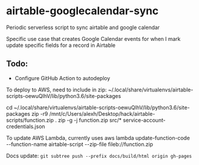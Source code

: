 # airtable-googlecalendar-sync
Periodic serverless script to sync airtable and google calendar

Specific use case that creates Google Calendar events for when I mark update specific fields for a record in Airtable

## Todo: 
* Configure GitHub Action to autodeploy 

To deploy to AWS, need to include in zip: ~/.local/share/virtualenvs/airtable-scripts-oewuQlhV/lib/python3.6/site-packages

cd ~/.local/share/virtualenvs/airtable-scripts-oewuQlhV/lib/python3.6/site-packages zip -r9 /mnt/c/Users/alexh/Desktop/hack/airtable-scripts/function.zip . zip -g -j function.zip src/* service-account-credentials.json

To update AWS Lambda, currently uses aws lambda update-function-code --function-name airtable-script --zip-file fileb://function.zip

Docs update:
`git subtree push --prefix docs/build/html origin gh-pages`